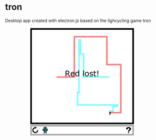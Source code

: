# tron

Desktop app created with electron.js based on the lighcycling game tron

<p align="center">
  <img src="https://github.com/GarretKern/tron/blob/master/images/tron.PNG" width="350" title="Tron">
</p>
